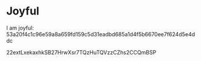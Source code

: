 # Joyful

I am joyful: 53a20f4c1c96e59a8a659fd159c5d31eadbd685a1d4f5b6670ee7f624d5e4ddc


22extLxekaxhkSB27HrwXsr7TQzHuTQVzzCZhs2CCQmBSP